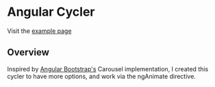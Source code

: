 # Angular Cycler

Visit the [example page](http://brian-frichette.github.io/angular-cycler/)

## Overview

Inspired by [Angular Bootstrap's](http://angular-ui.github.io/bootstrap/) Carousel implementation, I created this cycler to have more options, and work via the ngAnimate directive.